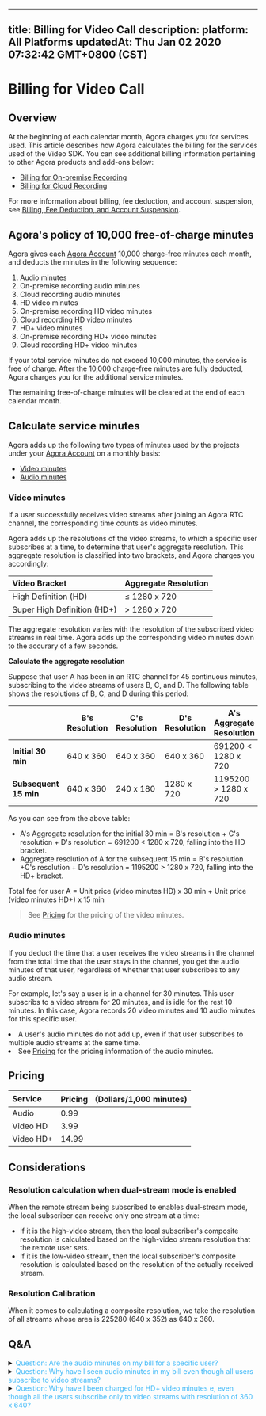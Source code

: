 
---
title: Billing for Video Call
description: 
platform: All Platforms
updatedAt: Thu Jan 02 2020 07:32:42 GMT+0800 (CST)
---
# Billing for Video Call
## Overview


At the beginning of each calendar month, Agora charges you for services used. This article describes how Agora calculates the billing for the services used of the Video SDK. You can see additional billing information pertaining to other Agora products and add-ons below:



- [Billing for On-premise Recording](https://docs.agora.io/en/Recording/billing_recording?platform=All%20Platforms)
- [Billing for Cloud Recording](https://docs.agora.io/en/cloud-recording/billing_cloud_recording?platform=All%20Platforms)



For more information about billing, fee deduction, and account suspension, see [Billing, Fee Deduction, and Account Suspension](https://docs.agora.io/en/faq/billing_account).

## Agora's policy of 10,000 free-of-charge minutes

Agora gives each [Agora Account](https://console.agora.io/) 10,000 charge-free minutes each month, and deducts the minutes in the following sequence: 

1. Audio minutes
2. On-premise recording audio minutes
3. Cloud recording audio minutes 
4. HD video minutes
5. On-premise recording HD video minutes
6. Cloud recording HD video minutes
7. HD+ video minutes
8. On-premise recording HD+ video minutes
9. Cloud recording HD+ video minutes

If your total service minutes do not exceed 10,000 minutes, the service is free of charge. After the 10,000 charge-free minutes are fully deducted, Agora charges you for the additional service minutes.

<div class="alert note">The remaining free-of-charge minutes will be cleared at the end of each calendar month.</div>

## Calculate service minutes




Agora adds up the following two types of minutes used by the projects under your [Agora Account](https://console.agora.io/) on a monthly basis:

- [Video minutes](#vmin)
- [Audio minutes](#amin)
  







### <a name="vmin"></a>Video minutes 

If a user successfully receives video streams after joining an Agora RTC channel, the corresponding time counts as video minutes. 

Agora adds up the resolutions of the video streams, to which a specific user subscribes at a time, to determine that user's aggregate resolution. This aggregate resolution is classified into two brackets, and Agora charges you accordingly: 



| Video Bracket         | Aggregate Resolution |
| :-------------------- | :------------------- |
| High Definition (HD)  | ≤ 1280 x 720         |
| Super High Definition (HD+) | > 1280 x 720         |





<div class="alert note">The aggregate resolution varies with the resolution of the subscribed video streams in real time. Agora adds up the corresponding video minutes down to the accurary of a few seconds.</div>

**Calculate the aggregate resolution**

Suppose that user A has been in an RTC channel for 45 continuous minutes, subscribing to the video streams of users B, C, and D. The following table shows the resolutions of B, C, and D during this period:

|                       | B's Resolution | C's Resolution | D's Resolution | A's Aggregate Resolution |
| --------------------- | ------------ | ------------ | ------------ | ------------------------- |
| **Initial 30 min**      | 640 x 360    | 640 x 360    | 640 x 360    | 691200 < 1280 x 720       |
| **Subsequent 15 min** | 640 x 360    | 240 x 180    | 1280 x 720   | 1195200 > 1280 x 720      |

As you can see from the above table: 

- A's Aggregate resolution for the initial 30 min = B's resolution + C's resolution + D's resolution = 691200 < 1280 x 720, falling into the HD bracket. 
- Aggregate resolution of A for the subsequent 15 min = B's resolution +C's resolution + D's resolution = 1195200 > 1280 x 720, falling into the HD+ bracket. 

Total fee for user A = Unit price (video minutes HD) x 30 min + Unit price (video minutes HD+) x 15 min

> See [Pricing](#billing) for the pricing of the video minutes.
> 
> 

### <a name="amin"></a>Audio minutes 

If you deduct the time that a user receives the video streams in the channel from the total time that the user stays in the channel, you get the audio minutes of that user, regardless of whether that user subscribes to any audio stream. 

For example, let's say a user is in a channel for 30 minutes. This user subscribs to a video stream for 20 minutes, and is idle for the rest 10 minutes. In this case, Agora records 20 video minutes and 10 audio minutes for this specific user.

<div class="alert note"><li>A user's audio minutes do not add up, even if that user subscribes to multiple audio streams at the same time. </li><li>See <a href="#billing">Pricing</a> for the pricing information of the audio minutes. </li></div>






## Pricing





| Service<a name="billing"></a> | Pricing （Dollars/1,000 minutes) |
| :---------------------------- | :------------------------------- |
| Audio                         | 0.99                             |
| Video HD                      | 3.99                             |
| Video HD+                     | 14.99                            |









## Considerations



### Resolution calculation when dual-stream mode is enabled 

When the remote stream being subscribed to enables dual-stream mode, the local subscriber can receive only one stream at a time: 

- If it is the high-video stream, then the local subscriber's composite resolution is calculated based on the high-video stream resolution that the remote user sets. 
- If it is the low-video stream, then the local subscriber's composite resolution is calculated based on the resolution of the actually received stream. 

### Resolution Calibration

When it comes to calculating a composite resolution, we take the resolution of all streams whose area is 225280 (640 x 352) as 640 x 360. 







## Q&A



<details>
	<summary><font color="#3ab7f8">Question: Are the audio minutes on my bill for a specific user?</font></summary>

No. The audio minutes that you see on your bill are the sum of the audio minutes used by all users under your Agora account. In other words, the audio minutes are <i>not</i> for a specific user or for users in a specific channel.  

</details>




<details>
	<summary><font color="#3ab7f8">Question: Why have I seen audio minutes in my bill even though all users subscribe to video streams?</font></summary>

Chances are: <ul><li>The user being subscribed to has not subscribed to any video stream.</li><li>After subscribing to a video stream, a user has not received any video stream due to poor network conditions or issues on the host side. </li></ul> If either of these conditions occurs, the corresponding user's aggregate resolution is 0 and the user's service time counts as the audio minutes. 

</details>
<details>
	<summary><font color="#3ab7f8">Question: Why have I been charged for HD+ video minutes e, even though all the users subscribe only to video streams with resolution of 360 x 640?</font></summary>

The aggregate resolution is a sum of all the resolutions of the video streams, to which a user subscribe. That said, the more video streams a user subscribe to, the more likely that user's aggregate resolution falls into the HD+ bracket ( > 1280 x 720). 
</details>







